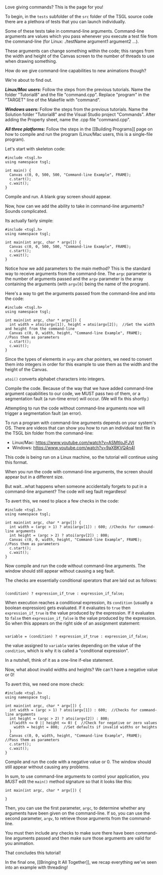 Love giving commands? This is the page for you!

To begin, in the ```tests``` subfolder of the ```src``` folder of the TSGL source code there are a plethora of tests that you can launch individually.

Some of these tests take in command-line arguments. Command-line arguments are values which you pass whenever you execute a test file from the command-line (for Linux: ./testName argument1 argument2 ...). 

These arguments can change something within the code; this ranges from the width and height of the Canvas screen to the number of threads to use when drawing something.

How do we give command-line capabilities to new animations though?

We're about to find out.

***Linux/Mac users:*** Follow the steps from the previous tutorials. Name the folder "Tutorial8" and the file "command.cpp". Replace "program" in the "TARGET" line of the Makefile with "command".

***Windows users:*** Follow the steps from the previous tutorials. Name the Solution folder "Tutorial8" and the Visual Studio project "Commands". After adding the Property sheet, name the .cpp file "command.cpp".

***All three platforms:*** Follow the steps in the [[Building Programs]] page on how to compile and run the program (Linux/Mac users, this is a single-file program). 

Let's start with skeleton code:

~~~{.cpp}
#include <tsgl.h>
using namespace tsgl;

int main() {
  Canvas c(0, 0, 500, 500, "Command-line Example", FRAME);
  c.start();
  c.wait();
}
~~~

Compile and run. A blank gray screen should appear.

Now, how can we add the ability to take in command-line arguments? Sounds complicated.

Its actually fairly simple:

~~~{.cpp}
#include <tsgl.h>
using namespace tsgl;

int main(int argc, char * argv[]) {
  Canvas c(0, 0, 500, 500, "Command-line Example", FRAME);
  c.start();
  c.wait();
}
~~~

Notice how we add parameters to the main method? This is the standard way to receive arguments from the command-line. The ```argc``` parameter is the number of arguments passed and the ```argv``` parameter is the array containing the arguments (with ```argv[0]``` being the name of the program). 

Here's a way to get the arguments passed from the command-line and into the code:

~~~{.cpp}
#include <tsgl.h>
using namespace tsgl;

int main(int argc, char * argv[]) {
  int width = atoi(argv[1]), height = atoi(argv[2]);  //Get the width and height from the command-line
  Canvas c(0, 0, width, height, "Command-line Example", FRAME);  //Pass them as parameters
  c.start();
  c.wait();
}
~~~

Since the types of elements in ```argv``` are char pointers, we need to convert them into integers in order for this example to use them as the width and the height of the Canvas.

```atoi()``` converts alphabet characters into integers. 

Compile the code. Because of the way that we have added command-line argument capabilities to our code, we MUST pass two of them, or a segmentation fault (a run-time error) will occur. (We will fix this shortly.)

Attempting to run the code without command-line arguments now will trigger a segmentation fault (an error). 

To run a program with command-line arguments depends on your system's OS. There are videos that can show you how to run an individual test file in the TSGL bin folder from the command-line:

* Linux/Mac: https://www.youtube.com/watch?v=ASMtIoJFJVI
* Windows: https://www.youtube.com/watch?v=9aXBKVQ4n4I

This code is being run on a Linux machine, so the tutorial will continue using this format.

When you run the code with command-line arguments, the screen should appear but in a different size.

But wait...what happens when someone accidentally forgets to put in a command-line argument? The code will seg fault regardless!

To avert this, we need to place a few checks in the code:

~~~{.cpp}
#include <tsgl.h>
using namespace tsgl;

int main(int argc, char * argv[]) {
  int width = (argc > 1) ? atoi(argv[1]) : 600; //Checks for command-line arguments
  int height = (argc > 2) ? atoi(argv[2]) : 800;
  Canvas c(0, 0, width, height, "Command-line Example", FRAME);  //Pass them as parameters
  c.start();
  c.wait();
}
~~~

Now compile and run the code without command-line arguments. The window should still appear without causing a seg fault.

The checks are essentially conditional operators that are laid out as follows:

~~~{.cpp}

(condition) ? expression_if_true : expression_if_false;

~~~

When execution reaches a conditional expression, its ```condition``` (usually a boolean expression) gets evaluated. If it evaluates to ```true``` then ```expression_if_true``` is the value produced by the expression. If it evaluates to ```false``` then ```expression_if_false``` is the value produced by the expression. So when this appears on the right side of an assignment statement:

~~~{.cpp}

variable = (condition) ? expression_if_true : expression_if_false;

~~~

the value assigned to ```variable``` varies depending on the value of the ```condition```, which is why it is called a "conditional expression".

In a nutshell, think of it as a one-line if-else statement.

Now, what about invalid widths and heights? We can't have a negative value or 0!

To avert this, we need one more check:

~~~{.cpp}
#include <tsgl.h>
using namespace tsgl;

int main(int argc, char * argv[]) {
  int width = (argc > 1) ? atoi(argv[1]) : 600;  //Checks for command-line arguments
  int height = (argc > 2) ? atoi(argv[2]) : 800;
  if(width <= 0 || height <= 0) {  //Check for negative or zero values
    width = height = 800;  //Set defaults if invalid widths or heights
  }
  Canvas c(0, 0, width, height, "Command-line Example", FRAME);  //Pass them as parameters
  c.start();
  c.wait();
}
~~~

Compile and run the code with a negative value or 0. The window should still appear without causing any problems.

In sum, to use command-line arguments to control your application, you *MUST* edit the ```main()``` method signature so that it looks like this:

~~~{.cpp}
int main(int argc, char * argv[]) {

}
~~~

Then, you can use the first parameter, ```argc```, to determine whether any arguments have been given on the command-line. If so, you can use the second parameter, ```argv```, to retrieve those arguments from the command-line.

You must then include any checks to make sure there have been command-line arguments passed and then make sure those arguments are valid for you animation.

That concludes this tutorial!

In the final one, [[Bringing It All Together]], we recap everything we've seen into an example with threading!